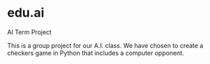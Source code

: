 edu.ai
======

AI Term Project

This is a group project for our A.I. class.  We have chosen to create a checkers game in Python that includes a computer opponent.